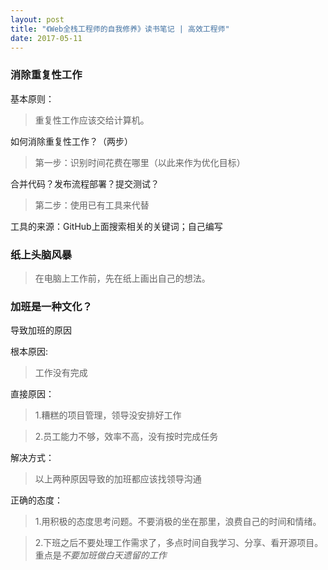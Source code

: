 ```yaml
---
layout: post
title: "《Web全栈工程师的自我修养》读书笔记 | 高效工程师"
date: 2017-05-11
---
```



### 消除重复性工作

基本原则：
>重复性工作应该交给计算机。

如何消除重复性工作？（两步）
>第一步：识别时间花费在哪里（以此来作为优化目标）

合并代码？发布流程部署？提交测试？

>第二步：使用已有工具来代替

工具的来源：GitHub上面搜索相关的关键词；自己编写

### 纸上头脑风暴
>在电脑上工作前，先在纸上画出自己的想法。

### 加班是一种文化？

导致加班的原因

根本原因:
>工作没有完成

直接原因：
>1.糟糕的项目管理，领导没安排好工作

>2.员工能力不够，效率不高，没有按时完成任务

解决方式：
>以上两种原因导致的加班都应该找领导沟通

正确的态度：
>1.用积极的态度思考问题。不要消极的坐在那里，浪费自己的时间和情绪。

>2.下班之后不要处理工作需求了，多点时间自我学习、分享、看开源项目。重点是*不要加班做白天遗留的工作*
